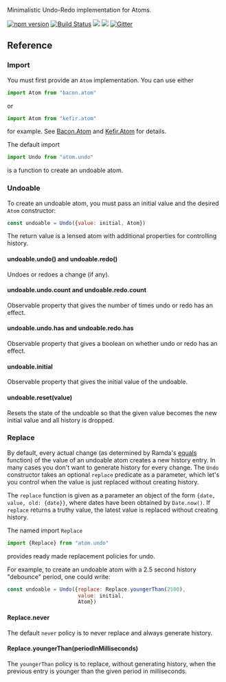 Minimalistic Undo-Redo implementation for Atoms.

[![npm version](https://badge.fury.io/js/atom.undo.svg)](http://badge.fury.io/js/atom.undo) [![Build Status](https://travis-ci.org/calmm-js/atom.undo.svg?branch=master)](https://travis-ci.org/calmm-js/atom.undo) [![](https://david-dm.org/calmm-js/atom.undo.svg)](https://david-dm.org/calmm-js/atom.undo) [![](https://david-dm.org/calmm-js/atom.undo/dev-status.svg)](https://david-dm.org/calmm-js/atom.undo#info=devDependencies) [![Gitter](https://img.shields.io/gitter/room/calmm-js/chat.js.svg?style=flat-square)](https://gitter.im/calmm-js)

## Reference

### Import

You must first provide an `Atom` implementation.  You can use either

```js
import Atom from "bacon.atom"
```

or

```js
import Atom from "kefir.atom"
```

for example.  See [Bacon.Atom](https://github.com/calmm-js/bacon.atom) and
[Kefir.Atom](https://github.com/calmm-js/kefir.atom) for details.

The default import

```js
import Undo from "atom.undo"
```

is a function to create an undoable atom.

### Undoable

To create an undoable atom, you must pass an initial value and the desired
`Atom` constructor:

```js
const undoable = Undo({value: initial, Atom})
```

The return value is a lensed atom with additional properties for controlling
history.

#### undoable.undo() and undoable.redo()

Undoes or redoes a change (if any).

#### undoable.undo.count and undoable.redo.count

Observable property that gives the number of times undo or redo has an effect.

#### undoable.undo.has and undoable.redo.has

Observable property that gives a boolean on whether undo or redo has an effect.

#### undoable.initial

Observable property that gives the initial value of the undoable.

#### undoable.reset(value)

Resets the state of the undoable so that the given value becomes the new initial
value and all history is dropped.

### Replace

By default, every actual change (as determined by Ramda's
[equals](http://ramdajs.com/0.19.0/docs/#equals) function) of the value of an
undoable atom creates a new history entry.  In many cases you don't want to
generate history for every change.  The `Undo` constructor takes an optional
`replace` predicate as a parameter, which let's you control when the value is
just replaced without creating history.

The `replace` function is given as a parameter an object of the form `{date,
value, old: {date}}`, where dates have been obtained by `Date.now()`.  If
`replace` returns a truthy value, the latest value is replaced without creating
history.

The named import `Replace`

```js
import {Replace} from "atom.undo"
```

provides ready made replacement policies for undo.

For example, to create an undoable atom with a 2.5 second history "debounce"
period, one could write:

```js
const undoable = Undo({replace: Replace.youngerThan(2500),
                       value: initial,
                       Atom})
```

#### Replace.never

The default `never` policy is to never replace and always generate history.

#### Replace.youngerThan(periodInMilliseconds)

The `youngerThan` policy is to replace, without generating history, when the
previous entry is younger than the given period in milliseconds.
